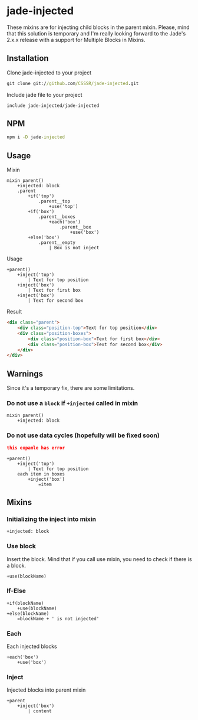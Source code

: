 # jade-injected

These mixins are for injecting child blocks in the parent mixin. Please, mind that this solution is temporary and I'm really looking forward to the Jade's 2.x.x release with a support for Multiple Blocks in Mixins.


## Installation
Clone jade-injected to your project
```cmd
git clone git://github.com/CSSSR/jade-injected.git
```
Include jade file to your project
```jade
include jade-injected/jade-injected
```

## NPM
```cmd
npm i -D jade-injected
```

## Usage
Mixin
```jade
mixin parent()
    +injected: block
    .parent
        +if('top')
            .parent__top
                +use('top')
        +if('box')
            .parent__boxes
                +each('box')
                    .parent__box
                        +use('box')
        +else('box')
            .parent__empty
                | Box is not inject

```
Usage
```jade
+parent()
    +inject('top')
        | Text for top position
    +inject('box')
        | Text for first box
    +inject('box')
        | Text for second box
```
Result
```html
<div class="parent">
    <div class="position-top">Text for top position</div>
    <div class="position-boxes">
        <div class="position-box">Text for first box</div>
        <div class="position-box">Text for second box</div>
    </div>
</div>
```

## Warnings

Since it's a temporary fix, there are some limitations.

### Do not use a `block` if `+injected` called in mixin

```jade
mixin parent()
    +injected: block
```

### Do not use data cycles (hopefully will be fixed soon)
```json
this expamle has error
```
```jade
+parent()
    +inject('top')
        | Text for top position
    each item in boxes
        +inject('box')
            =item
```


## Mixins

### Initializing the inject into mixin
```jade
+injected: block
```

### Use block
Insert the block. Mind that if you call use mixin, you need to check if there is a block.
```jade
+use(blockName)
```

### If-Else
```jade
+if(blockName)
    +use(blockName)
+else(blockName)
    =blockName + ' is not injected'
```

### Each
Each injected blocks
```jade
+each('box')
    +use('box')
```
### Inject
Injected blocks into parent mixin
```jade
+parent
    +inject('box')
        | content
```
